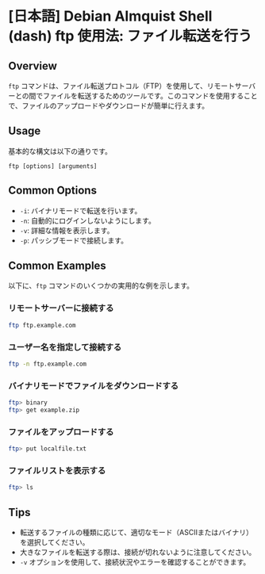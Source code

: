 # [日本語] Debian Almquist Shell (dash) ftp 使用法: ファイル転送を行う

## Overview
`ftp` コマンドは、ファイル転送プロトコル（FTP）を使用して、リモートサーバーとの間でファイルを転送するためのツールです。このコマンドを使用することで、ファイルのアップロードやダウンロードが簡単に行えます。

## Usage
基本的な構文は以下の通りです。

```
ftp [options] [arguments]
```

## Common Options
- `-i`: バイナリモードで転送を行います。
- `-n`: 自動的にログインしないようにします。
- `-v`: 詳細な情報を表示します。
- `-p`: パッシブモードで接続します。

## Common Examples
以下に、`ftp` コマンドのいくつかの実用的な例を示します。

### リモートサーバーに接続する
```sh
ftp ftp.example.com
```

### ユーザー名を指定して接続する
```sh
ftp -n ftp.example.com
```

### バイナリモードでファイルをダウンロードする
```sh
ftp> binary
ftp> get example.zip
```

### ファイルをアップロードする
```sh
ftp> put localfile.txt
```

### ファイルリストを表示する
```sh
ftp> ls
```

## Tips
- 転送するファイルの種類に応じて、適切なモード（ASCIIまたはバイナリ）を選択してください。
- 大きなファイルを転送する際は、接続が切れないように注意してください。
- `-v` オプションを使用して、接続状況やエラーを確認することができます。